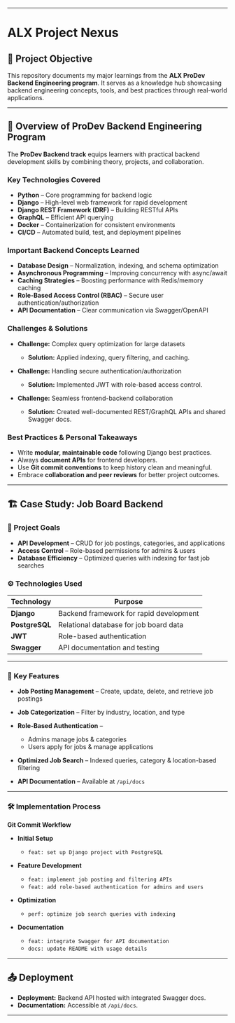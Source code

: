 
---

# ALX Project Nexus

## 📌 Project Objective

This repository documents my major learnings from the **ALX ProDev Backend Engineering program**. It serves as a knowledge hub showcasing backend engineering concepts, tools, and best practices through real-world applications.

---

## 🚀 Overview of ProDev Backend Engineering Program

The **ProDev Backend track** equips learners with practical backend development skills by combining theory, projects, and collaboration.

### Key Technologies Covered

* **Python** – Core programming for backend logic
* **Django** – High-level web framework for rapid development
* **Django REST Framework (DRF)** – Building RESTful APIs
* **GraphQL** – Efficient API querying
* **Docker** – Containerization for consistent environments
* **CI/CD** – Automated build, test, and deployment pipelines

### Important Backend Concepts Learned

* **Database Design** – Normalization, indexing, and schema optimization
* **Asynchronous Programming** – Improving concurrency with async/await
* **Caching Strategies** – Boosting performance with Redis/memory caching
* **Role-Based Access Control (RBAC)** – Secure user authentication/authorization
* **API Documentation** – Clear communication via Swagger/OpenAPI

### Challenges & Solutions

* **Challenge:** Complex query optimization for large datasets

  * **Solution:** Applied indexing, query filtering, and caching.
* **Challenge:** Handling secure authentication/authorization

  * **Solution:** Implemented JWT with role-based access control.
* **Challenge:** Seamless frontend-backend collaboration

  * **Solution:** Created well-documented REST/GraphQL APIs and shared Swagger docs.

### Best Practices & Personal Takeaways

* Write **modular, maintainable code** following Django best practices.
* Always **document APIs** for frontend developers.
* Use **Git commit conventions** to keep history clean and meaningful.
* Embrace **collaboration and peer reviews** for better project outcomes.

---

## 🏗 Case Study: Job Board Backend

### 🎯 Project Goals

* **API Development** – CRUD for job postings, categories, and applications
* **Access Control** – Role-based permissions for admins & users
* **Database Efficiency** – Optimized queries with indexing for fast job searches

### ⚙️ Technologies Used

| Technology     | Purpose                                 |
| -------------- | --------------------------------------- |
| **Django**     | Backend framework for rapid development |
| **PostgreSQL** | Relational database for job board data  |
| **JWT**        | Role-based authentication               |
| **Swagger**    | API documentation and testing           |

---

### 🔑 Key Features

* **Job Posting Management** – Create, update, delete, and retrieve job postings
* **Job Categorization** – Filter by industry, location, and type
* **Role-Based Authentication** –

  * Admins manage jobs & categories
  * Users apply for jobs & manage applications
* **Optimized Job Search** – Indexed queries, category & location-based filtering
* **API Documentation** – Available at `/api/docs`

---

### 🛠 Implementation Process

**Git Commit Workflow**

* **Initial Setup**

  * `feat: set up Django project with PostgreSQL`
* **Feature Development**

  * `feat: implement job posting and filtering APIs`
  * `feat: add role-based authentication for admins and users`
* **Optimization**

  * `perf: optimize job search queries with indexing`
* **Documentation**

  * `feat: integrate Swagger for API documentation`
  * `docs: update README with usage details`

---

## 📤 Deployment

* **Deployment:** Backend API hosted with integrated Swagger docs.
* **Documentation:** Accessible at `/api/docs`.

---

